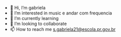- 👋 Hi, I’m gabriela
- 👀 I’m interested in music e andar com frequencia
- 🌱 I’m currently learning 
- 💞️ I’m looking to collaborate 
- 📫 How to reach me s.gabriela21@escola.pr.gov.br

<!---
pikaazul/pikaazul is a ✨ special ✨ repository because its `README.md` (this file) appears on your GitHub profile.
You can click the Preview link to take a look at your changes.
--->
